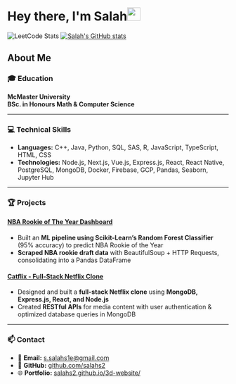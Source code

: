 # Hey there, I'm Salah<img src="https://raw.githubusercontent.com/MartinHeinz/MartinHeinz/master/wave.gif" width="30px"> 


![LeetCode Stats](https://leetcard.jacoblin.cool/salahs2?theme=dark&font=Tiro%20Devanagari%20Sanskrit) [![Salah's GitHub stats](https://github-readme-stats-seven-pink-91.vercel.app/api?username=salahs2&show_icons=true&theme=dark)](https://github.com/anuraghazra/github-readme-stats) 
## About Me

### 🎓 Education
**McMaster University**  
**BSc. in Honours Math & Computer Science**

---

### 💻 Technical Skills
- **Languages:** C++, Java, Python, SQL, SAS, R, JavaScript, TypeScript, HTML, CSS  
- **Technologies:** Node.js, Next.js, Vue.js, Express.js, React, React Native, PostgreSQL, MongoDB, Docker, Firebase, GCP, Pandas, Seaborn, Jupyter Hub  

---

### 🏆 Projects
#### **[NBA Rookie of The Year Dashboard](https://github.com/salahs2/NBA-RoTY-Dashboard)**
- Built an **ML pipeline using Scikit-Learn’s Random Forest Classifier** (95% accuracy) to predict NBA Rookie of the Year  
- **Scraped NBA rookie draft data** with BeautifulSoup + HTTP Requests, consolidating into a Pandas DataFrame  

#### **[Catflix - Full-Stack Netflix Clone](https://github.com/salahs2/Catflix)**
- Designed and built a **full-stack Netflix clone** using **MongoDB, Express.js, React, and Node.js**  
- Created **RESTful APIs** for media content with user authentication & optimized database queries in MongoDB  

---

### 📫 Contact
- 📧 **Email:** [s.salahs1e@gmail.com](mailto:s.salahs1e@gmail.com)  
- 🔗 **GitHub:** [github.com/salahs2](https://github.com/salahs2)  
- 🌐 **Portfolio:** [salahs2.github.io/3d-website/](https://salahs2.github.io/3d-website/)  
